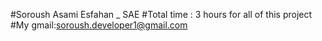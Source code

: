 #Soroush Asami Esfahan _ SAE
#Total time : 3 hours for all of this project
#My gmail:soroush.developer1@gmail.com